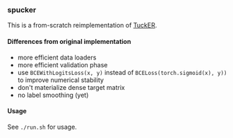### spucker

This is a from-scratch reimplementation of [TuckER](https://github.com/ibalazevic/TuckER/).

#### Differences from original implementation
 - more efficient data loaders
 - more efficient validation phase
 - use `BCEWithLogitsLoss(x, y)` instead of `BCELoss(torch.sigmoid(x), y))` to improve numerical stability
 - don't materialize dense target matrix
 - no label smoothing (yet)

#### Usage

See `./run.sh` for usage.
